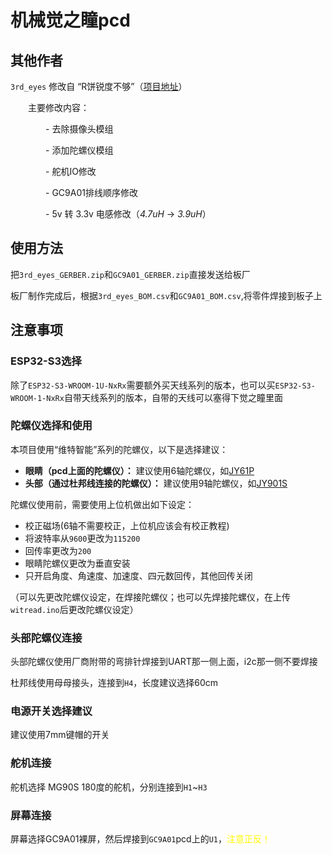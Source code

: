 # 机械觉之瞳pcd

## 其他作者

`3rd_eyes` 修改自 “R饼锐度不够”（[项目地址](https://oshwhub.com/flanker-e/jue-zhi-tong-esp32)）

&emsp;&emsp;主要修改内容：

&emsp;&emsp;&emsp;&emsp;- 去除摄像头模组

&emsp;&emsp;&emsp;&emsp;- 添加陀螺仪模组

&emsp;&emsp;&emsp;&emsp;- 舵机IO修改

&emsp;&emsp;&emsp;&emsp;- GC9A01排线顺序修改

&emsp;&emsp;&emsp;&emsp;- 5v 转 3.3v 电感修改（_4.7uH_ -> _3.9uH_）

## 使用方法

把`3rd_eyes_GERBER.zip`和`GC9A01_GERBER.zip`直接发送给板厂

板厂制作完成后，根据`3rd_eyes_BOM.csv`和`GC9A01_BOM.csv`,将零件焊接到板子上

## 注意事项

### ESP32-S3选择

除了`ESP32-S3-WROOM-1U-NxRx`需要额外买天线系列的版本，也可以买`ESP32-S3-WROOM-1-NxRx`自带天线系列的版本，自带的天线可以塞得下觉之瞳里面

### 陀螺仪选择和使用

本项目使用“维特智能”系列的陀螺仪，以下是选择建议：

-  **眼睛（pcd上面的陀螺仪）：** 建议使用6轴陀螺仪，如[JY61P](https://www.wit-motion.cn/proztmz/37.html)
-  **头部（通过杜邦线连接的陀螺仪）：** 建议使用9轴陀螺仪，如[JY901S](https://www.wit-motion.cn/proztmz/22.html)

陀螺仪使用前，需要使用上位机做出如下设定：

-  校正磁场(6轴不需要校正，上位机应该会有校正教程)
-  将波特率从`9600`更改为`115200`
-  回传率更改为`200`
-  眼睛陀螺仪更改为垂直安装
-  只开启角度、角速度、加速度、四元数回传，其他回传关闭

（可以先更改陀螺仪设定，在焊接陀螺仪；也可以先焊接陀螺仪，在上传`witread.ino`后更改陀螺仪设定）

### 头部陀螺仪连接

头部陀螺仪使用厂商附带的弯排针焊接到UART那一侧上面，i2c那一侧不要焊接

杜邦线使用母母接头，连接到`H4`，长度建议选择60cm

### 电源开关选择建议

建议使用7mm键帽的开关

### 舵机连接

舵机选择 MG90S 180度的舵机，分别连接到`H1`~`H3`

### 屏幕连接

屏幕选择GC9A01裸屏，然后焊接到`GC9A01`pcd上的`U1`，<span style="color:yellow;">注意正反！</span>
